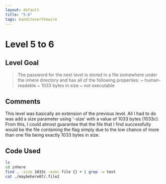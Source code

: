 ```yaml
---
layout: default
title: "5-6"
tags: banditoverthewire
---
```


# Level 5 to 6

## Level Goal
> The password for the next level is stored in a file somewhere under the inhere directory and has all of the following properties: ~ human-readable ~ 1033 bytes in size ~ not executable

## Comments
This level was basically an extension of the previous level. All I had to do was add a size parameter using '-size' with a value of 1033 bytes (1033c). From this, I could almost guarantee that the file that I find successfully would be the file containing the flag simply due to the low chance of more than one file being exactly 1033 bytes in size.

Code Used
------
```bash
ls
cd inhere
find . -size 1033c -exec file {} + | grep -w text
cat ./maybehere07/.file2
```
